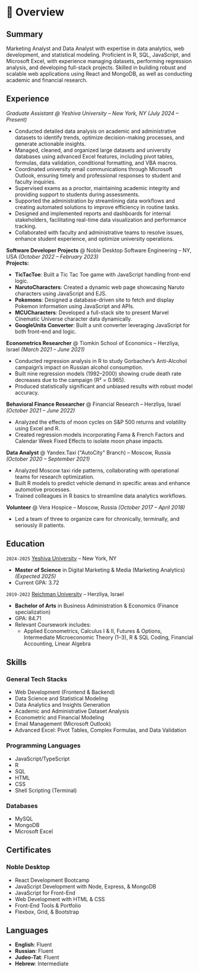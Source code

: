 # 📖 Overview

## Summary
Marketing Analyst and Data Analyst with expertise in data analytics, web development, and statistical modeling. Proficient in R, SQL, JavaScript, and Microsoft Excel, with experience managing datasets, performing regression analysis, and developing full-stack projects. Skilled in building robust and scalable web applications using React and MongoDB, as well as conducting academic and financial research.

## Experience
*Graduate Assistant @ Yeshiva University – New York, NY (July 2024 – Present)*
- Conducted detailed data analysis on academic and administrative datasets to identify trends, optimize decision-making processes, and generate actionable insights.
- Managed, cleaned, and organized large datasets and university databases using advanced Excel features, including pivot tables, formulas, data validation, conditional formatting, and VBA macros.
- Coordinated university email communications through Microsoft Outlook, ensuring timely and professional responses to student and faculty inquiries.
- Supervised exams as a proctor, maintaining academic integrity and providing support to students during assessments.
- Supported the administration by streamlining data workflows and creating automated solutions to improve efficiency in routine tasks.
- Designed and implemented reports and dashboards for internal stakeholders, facilitating real-time data visualization and performance tracking.
- Collaborated with faculty and administrative teams to resolve issues, enhance student experience, and optimize university operations.

**Software Developer Projects** @ Noble Desktop Software Engineering – NY, USA *(October 2022 – February 2023)*  
**Projects:**  
- **TicTacToe**: Built a Tic Tac Toe game with JavaScript handling front-end logic.  
- **NarutoCharacters**: Created a dynamic web page showcasing Naruto characters using JavaScript and EJS.  
- **Pokemons**: Designed a database-driven site to fetch and display Pokemon information using JavaScript and APIs.  
- **MCUCharacters**: Developed a full-stack site to present Marvel Cinematic Universe character data dynamically.  
- **GoogleUnits Converter**: Built a unit converter leveraging JavaScript for both front-end and logic.  

**Econometrics Researcher** @ Tiomkin School of Economics – Herzliya, Israel *(March 2021 – June 2021)*  
- Conducted regression analysis in R to study Gorbachev’s Anti-Alcohol campaign’s impact on Russian alcohol consumption.  
- Built nine regression models (1992–2000) showing crude death rate decreases due to the campaign (R² = 0.965).  
- Produced statistically significant and unbiased results with robust model accuracy.  

**Behavioral Finance Researcher** @ Financial Research – Herzliya, Israel *(October 2021 – June 2022)*  
- Analyzed the effects of moon cycles on S&P 500 returns and volatility using Excel and R.  
- Created regression models incorporating Fama & French Factors and Calendar Week Fixed Effects to isolate moon phase impacts.  

**Data Analyst** @ Yandex.Taxi ("AutoCity" Branch) – Moscow, Russia *(October 2020 – September 2021)*  
- Analyzed Moscow taxi ride patterns, collaborating with operational teams for research optimization.  
- Built R models to predict vehicle demand in specific areas and enhance automotive processes.  
- Trained colleagues in R basics to streamline data analytics workflows.  

**Volunteer** @ Vera Hospice – Moscow, Russia *(October 2017 – April 2018)*  
- Led a team of three to organize care for chronically, terminally, and seriously ill patients.  

## Education
`2024-2025` [Yeshiva University](https://www.yu.edu/) – New York, NY  
- **Master of Science** in Digital Marketing & Media (Marketing Analytics) *(Expected 2025)*  
- Current GPA: 3.72  

`2019-2022` [Reichman University](https://www.runi.ac.il/en) – Herzliya, Israel  
- **Bachelor of Arts** in Business Administration & Economics (Finance specialization)  
- GPA: 84.71  
- Relevant Coursework includes:  
  - Applied Econometrics, Calculus I & II, Futures & Options, Intermediate Microeconomic Theory (1–3), R & SQL Coding, Financial Accounting, Linear Algebra

## Skills
### General Tech Stacks
- Web Development (Frontend & Backend)
- Data Science and Statistical Modeling
- Data Analytics and Insights Generation
- Academic and Administrative Dataset Analysis
- Econometric and Financial Modeling
- Email Management (Microsoft Outlook)
- Advanced Excel: Pivot Tables, Complex Formulas, and Data Validation

### Programming Languages
- JavaScript/TypeScript
- R
- SQL
- HTML
- CSS
- Shell Scripting (Terminal)

### Databases
- MySQL
- MongoDB
- Microsoft Excel

## Certificates
### **Noble Desktop**
- React Development Bootcamp
- JavaScript Development with Node, Express, & MongoDB
- JavaScript for Front-End
- Web Development with HTML & CSS
- Front-End Tools & Portfolio
- Flexbox, Grid, & Bootstrap

## Languages
- **English**: Fluent
- **Russian**: Fluent
- **Judeo-Tat**: Fluent
- **Hebrew**: Intermediate
